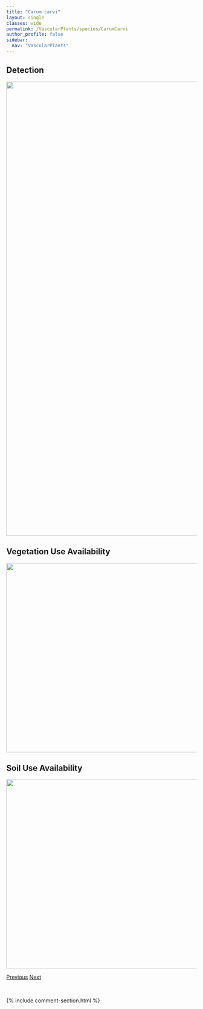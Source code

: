 ```yaml
---
title: "Carum carvi"
layout: single
classes: wide
permalink: /VascularPlants/species/CarumCarvi
author_profile: false
sidebar:
  nav: "VascularPlants"
---
```


<h2>Detection</h2>

<a href="https://drive.google.com/uc?export=view&id=1hJ8gaYeVw-2ntctJyUJXv9TuCs61ZNOF">
<img src="https://drive.google.com/uc?export=view&id=1hJ8gaYeVw-2ntctJyUJXv9TuCs61ZNOF" height = "1200" width = "800">
</a>


<h2>Vegetation Use Availability</h2>

<a href="https://drive.google.com/uc?export=view&id=1GkSByKDqwaX7Vkq2wOI0pmC9LZ9S85nM">
<img src="https://drive.google.com/uc?export=view&id=1GkSByKDqwaX7Vkq2wOI0pmC9LZ9S85nM" height = "500" width = "1000">
</a>


<h2>Soil Use Availability</h2>

<a href="https://drive.google.com/uc?export=view&id=1dnvmSuCyYzK6lGID3_Es3qOWr35mX7SM">
<img src="https://drive.google.com/uc?export=view&id=1dnvmSuCyYzK6lGID3_Es3qOWr35mX7SM" height = "500" width = "1000">
</a>


<a href="/DevelopmentWebsite/VascularPlants/species/CarexXerantica" class="pagination--pager" title="Carex xerantica">Previous</a> <a href="/DevelopmentWebsite/VascularPlants/species/CassiopeMertensiana" class="pagination--pager" title="Cassiope mertensiana">Next</a>

<p>&nbsp;</p>

{% include comment-section.html %}
